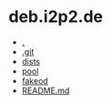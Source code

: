 deb.i2p2.de
========================

- [.](.)
- [.git](.git)
- [dists](dists)
- [pool](pool)
- [fakeod](fakeod)
- [README.md](README.md)
